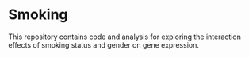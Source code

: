 # Smoking
This repository contains code and analysis for exploring the interaction effects of smoking status and gender on gene expression.
